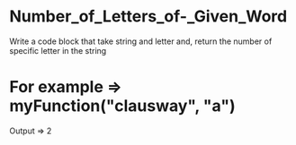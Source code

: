 # Number_of_Letters_of-_Given_Word

Write a code block that take string and letter and, return the number of specific letter in the string

# For example => myFunction("clausway", "a")
  Output => 2
